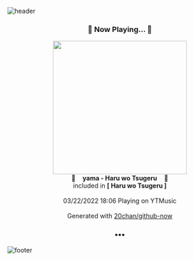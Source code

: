 ![header](https://capsule-render.vercel.app/api?type=wave&height=170&section=header&text=Hi.%20I'm%20SHIFT&fontColor=090707&fontAlignX=45&fontAlignY=65&fontSize=100)

<h3 align="center">🎵 Now Playing... 🎵</h3>
<p align="center">
  <a href="https://music.youtube.com/watch?v=EwpKUV0ECvQ">
    <img width="300" src="https://lh3.googleusercontent.com/iLwZI8EsilzgkSTvfHJ9pvRcBUhrpeNhEe4SdR8WEuk5ZLbC467I9f3hxYOH4nvKxo2pZ2ZN-bBgCLNc">
  </a>
  <br>
  🎵&nbsp&nbsp&nbsp <b>yama - Haru wo Tsugeru</b> &nbsp&nbsp&nbsp🎵
  <br>
  included in <b>[ Haru wo Tsugeru ]</b>
  
  <br />
  <br />
  03/22/2022 18:06 Playing on YTMusic
  <br />
  <br />
  Generated with <a href="https://github.com/20chan/github-now">20chan/github-now</a>
</p>

<h3 align="center">•••</h3>

![footer](https://capsule-render.vercel.app/api?type=wave&height=150&section=footer)
